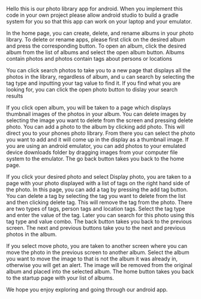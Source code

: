 Hello this is our photo library app for android. When you implement this code in your own project please allow android studio to build a gradle
system for you so that this app can work on your laptop and your emulator.

In the home page, you can create, delete, and rename albums in your photo library. To delete or rename apps, please first click on the desired
album and press the corresponding button. To open an album, click the desired album from the list of albums and select the open album button.
Albums contain photos and photos contain tags about persons or locations

You can click search photos to take you to a new page that displays all the photos in the library, regardless of album, and u can search by
selecting the tag type and inputting your tag value to find it. If you find what you are looking for, you can click the open photo button to
dislay your search results

If you click open album, you will be taken to a page which displays thumbnail images of the photos in your album. You can delete images by
selecting the image you want to delete from the screen and pressing delete photo. You can add a photo to the album by clicking add photo.
This will direct you to your phones photo library. From there you can select the photo you want to add and it will come up in the display as a 
thumbnail image. If you are using an android emulator, you can add photos to your emulated device downloads folder by dragging images from your
computer file system to the emulator. The go back button takes you back to the home page.

If you click your desired photo and select Display photo, you are taken to a page with your photo displayed with a list of tags on the right hand
side of the photo. In this page, you can add a tag by pressing the add tag button. You can delete a tag by selecting the tag you want to delete
from the list and then clicking delete tag. This will remove the tag from the photo. There are two types of tags, person tags and location tags.
Select the tag type and enter the value of the tag. Later you can search for this photo using this tag type and value combo. The back button takes
you back to the previous screen. The next and previous buttons take you to the next and previous photos in the album.

If you select move photo, you are taken to another screen where you can move the photo in the previous screen to another album.
Select the album you want to move the image to that is not the album it was already in, otherwise you will get an alert. The image will be removed
from the original album and placed into the selected album. The home button takes you back to the startup page with your list of albums. 

We hope you enjoy exploring and going through our android app. 


